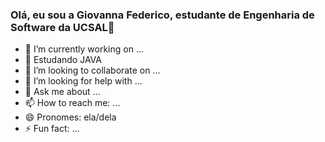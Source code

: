 ### Olá, eu sou a Giovanna Federico, estudante de Engenharia de Software da UCSAL👋


<div>
<href https://github.com/giih06/>
<div/>

- 🔭 I’m currently working on ...
- 🌱 Estudando JAVA
- 👯 I’m looking to collaborate on ...
- 🤔 I’m looking for help with ...
- 💬 Ask me about ...
- 📫 How to reach me: ...
- 😄 Pronomes: ela/dela
- ⚡ Fun fact: ...
